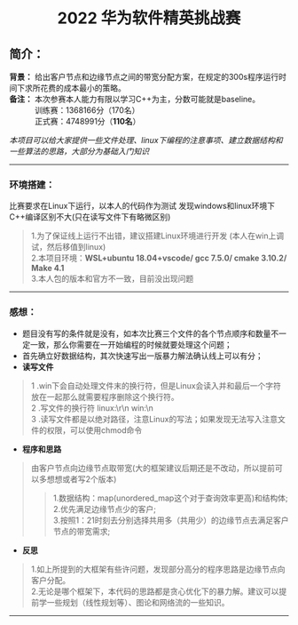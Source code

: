 <h1 align="center">2022&nbsp;华为软件精英挑战赛</h1> 

## 简介：  
__背景：__ 给出客户节点和边缘节点之间的带宽分配方案，在规定的300s程序运行时间下求所花费的成本最小的策略。  
__备注：__ 本次参赛本人能力有限以学习C++为主，分数可能就是baseline。   
&emsp;&emsp;&emsp;&nbsp;训练赛：1368166分（170名）  
&emsp;&emsp;&emsp;&nbsp;正式赛：4748991分（__110名__）  
  
_本项目可以给大家提供一些文件处理、linux下编程的注意事项、建立数据结构和一些算法的思路，大部分为基础入门知识_  

--------------------------------------------------------------------------------------------------

### 环境搭建：  
比赛要求在Linux下运行，以本人的代码作为测试 发现windows和linux环境下C++编译区别不大(只在读写文件下有略微区别)  
>1.为了保证线上运行不出错，建议搭建Linux环境进行开发 (本人在win上调试，然后移值到linux)  
>2.本项目环境：__WSL+ubuntu 18.04+vscode/ gcc 7.5.0/ cmake 3.10.2/ Make 4.1__  
>3.本人包的版本和官方不一致，目前没出现问题
------------------------------------------------------------------------------------------------- 
### 感想：   
* 题目没有写的条件就是没有，如本次比赛三个文件的各个节点顺序和数量不一定一致，那么你需要在一开始编程的时候就要处理这个问题；
* 首先确立好数据结构，其次快速写出一版暴力解法确认线上可以有分；
* __读写文件__ 
 >1 .win下会自动处理文件末的换行符，但是Linux会读入并和最后一个字符放在一起那么就需要程序删除这个换行符。  
 >2 .写文件的换行符 linux:\r\n win:\n  
 >3 .读写文件都是以绝对路径，注意Linux的写法；如果发现无法写入注意文件的权限，可以使用chmod命令  
* __程序和思路__  
> 由客户节点向边缘节点取带宽(大的框架建议后期还是不改动，所以提前可以多想想或者写2个版本)  
> > 1.数据结构：map(unordered_map这个对于查询效率更高)和结构体;  
> > 2.优先满足边缘节点少的客户;  
> > 3.按照1：21时刻去分别选择共用多（共用少）的边缘节点去满足客户节点的带宽需求;
 * __反思__ 
> 1.如上所提到的大框架有些许问题，发现部分高分的程序思路是边缘节点向客户分配。  
> 2.无论是哪个框架下，本代码的思路都是贪心优化下的暴力解。建议可以提前学一些规划（线性规划等）、图论和网络流的一些知识。
--------------------------------------------------------------------------------------------------

